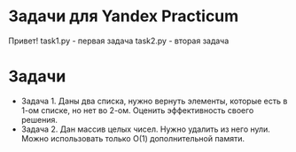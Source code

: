 # Задачи для Yandex Practicum

Привет!
task1.py - первая задача
task2.py - вторая задача

Задачи
======

 - Задача 1. Даны два списка, нужно вернуть элементы, которые есть в 1-ом списке, но нет во 2-ом. Оценить эффективность своего решения. 
 - Задача 2. Дан массив целых чисел. Нужно удалить из него нули. Можно использовать только О(1) дополнительной памяти.
  